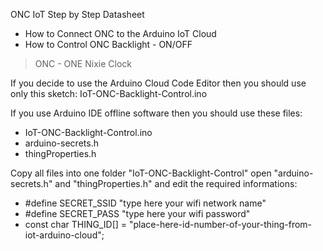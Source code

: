 ONC IoT Step by Step Datasheet
- How to Connect ONC to the Arduino IoT Cloud
- How to Control ONC Backlight - ON/OFF
> ONC - ONE Nixie Clock

If you decide to use the Arduino Cloud Code Editor then you should use only this sketch: 
IoT-ONC-Backlight-Control.ino 

If you use Arduino IDE offline software then you should use these files: 
- IoT-ONC-Backlight-Control.ino
- arduino-secrets.h
- thingProperties.h

Copy all files into one folder "IoT-ONC-Backlight-Control" 
open "arduino-secrets.h" and "thingProperties.h" and edit the required informations:

- #define SECRET_SSID "type here your wifi network name"
- #define SECRET_PASS "type here your wifi password"
- const char THING_ID[] = "place-here-id-number-of-your-thing-from-iot-arduino-cloud";
